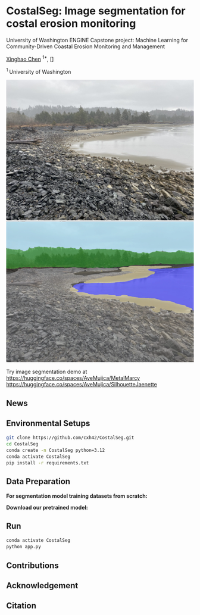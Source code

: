 # CostalSeg: Image segmentation for costal erosion monitoring

University of Washington ENGINE Capstone project: Machine Learning for Community-Driven Coastal Erosion Monitoring and Management

[Xinghao Chen](https://cxh42.github.io/) <sup>1*</sup>, []

<sup>1 </sup>University of Washington&emsp;

![block](assets/originalshow.jpg)![block](assets/overlayshow.webp)

Try image segmentation demo at 
https://huggingface.co/spaces/AveMujica/MetalMarcy
https://huggingface.co/spaces/AveMujica/SilhouetteJaenette

## News

## Environmental Setups
```bash
git clone https://github.com/cxh42/CostalSeg.git
cd CostalSeg
conda create -n CostalSeg python=3.12 
conda activate CostalSeg
pip install -r requirements.txt
```

## Data Preparation

**For segmentation model training datasets from scratch:**

**Download our pretrained model:**

## Run
```bash
conda activate CostalSeg
python app.py
```

## Contributions

## Acknowledgement

## Citation